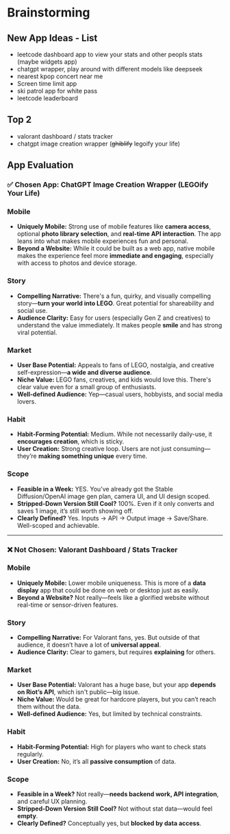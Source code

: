 # Brainstorming

## New App Ideas - List

- leetcode dashboard app to view your stats and other peopls stats (maybe widgets app)
- chatgpt wrapper, play around with different models like deepseek
- nearest kpop concert near me
- Screen time limit app
- ski patrol app for white pass
- leetcode leaderboard

## Top 2

- valorant dashboard / stats tracker
- chatgpt image creation wrapper (~~ghiblify~~ legoify your life)

## App Evaluation

### ✅ **Chosen App: ChatGPT Image Creation Wrapper (LEGOify Your Life)**

### Mobile

- **Uniquely Mobile:** Strong use of mobile features like **camera access**, optional **photo library selection**, and **real-time API interaction**. The app leans into what makes mobile experiences fun and personal.
- **Beyond a Website:** While it could be built as a web app, native mobile makes the experience feel more **immediate and engaging**, especially with access to photos and device storage.

### Story

- **Compelling Narrative:** There's a fun, quirky, and visually compelling story—**turn your world into LEGO**. Great potential for shareability and social use.
- **Audience Clarity:** Easy for users (especially Gen Z and creatives) to understand the value immediately. It makes people **smile** and has strong viral potential.

### Market

- **User Base Potential:** Appeals to fans of LEGO, nostalgia, and creative self-expression—**a wide and diverse audience**.
- **Niche Value:** LEGO fans, creatives, and kids would love this. There's clear value even for a small group of enthusiasts.
- **Well-defined Audience:** Yep—casual users, hobbyists, and social media lovers.

### Habit

- **Habit-Forming Potential:** Medium. While not necessarily daily-use, it **encourages creation**, which is sticky.
- **User Creation:** Strong creative loop. Users are not just consuming—they’re **making something unique** every time.

### Scope

- **Feasible in a Week:** YES. You’ve already got the Stable Diffusion/OpenAI image gen plan, camera UI, and UI design scoped.
- **Stripped-Down Version Still Cool?** 100%. Even if it only converts and saves 1 image, it’s still worth showing off.
- **Clearly Defined?** Yes. Inputs → API → Output image → Save/Share. Well-scoped and achievable.

---

### ❌ **Not Chosen: Valorant Dashboard / Stats Tracker**

### Mobile

- **Uniquely Mobile:** Lower mobile uniqueness. This is more of a **data display** app that could be done on web or desktop just as easily.
- **Beyond a Website?** Not really—feels like a glorified website without real-time or sensor-driven features.

### Story

- **Compelling Narrative:** For Valorant fans, yes. But outside of that audience, it doesn’t have a lot of **universal appeal**.
- **Audience Clarity:** Clear to gamers, but requires **explaining** for others.

### Market

- **User Base Potential:** Valorant has a huge base, but your app **depends on Riot’s API**, which isn't public—big issue.
- **Niche Value:** Would be great for hardcore players, but you can’t reach them without the data.
- **Well-defined Audience:** Yes, but limited by technical constraints.

### Habit

- **Habit-Forming Potential:** High for players who want to check stats regularly.
- **User Creation:** No, it’s all **passive consumption** of data.

### Scope

- **Feasible in a Week?** Not really—**needs backend work, API integration**, and careful UX planning.
- **Stripped-Down Version Still Cool?** Not without stat data—would feel **empty**.
- **Clearly Defined?** Conceptually yes, but **blocked by data access**.
